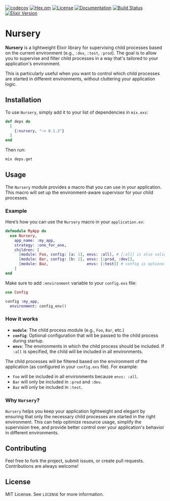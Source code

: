 [![codecov](https://codecov.io/gh/mpol1t/nursery/graph/badge.svg?token=bhkG0EYkWC)](https://codecov.io/gh/mpol1t/nursery)
[![Hex.pm](https://img.shields.io/hexpm/v/nursery.svg)](https://hex.pm/packages/nursery)
[![License](https://img.shields.io/github/license/mpol1t/nursery.svg)](https://github.com/mpol1t/nursery/blob/main/LICENSE)
[![Documentation](https://img.shields.io/badge/docs-hexdocs-blue.svg)](https://hexdocs.pm/nursery)
[![Build Status](https://github.com/mpol1t/nursery/actions/workflows/elixir.yml/badge.svg)](https://github.com/mpol1t/nursery/actions)
[![Elixir Version](https://img.shields.io/badge/elixir-~%3E%201.16-purple.svg)](https://elixir-lang.org/)


# Nursery

**Nursery** is a lightweight Elixir library for supervising child processes based on the current environment (e.g., `:dev`, `:test`, `:prod`). The goal is to allow you to supervise and filter child processes in a way that's tailored to your application's environment.

This is particularly useful when you want to control which child processes are started in different environments, without cluttering your application logic.

## Installation

To use `Nursery`, simply add it to your list of dependencies in `mix.exs`:

```elixir
def deps do
  [
    {:nursery, "~> 0.1.2"}
  ]
end
```

Then run:

```sh
mix deps.get
```

## Usage

The `Nursery` module provides a macro that you can use in your application. This macro will set up the environment-aware supervisor for your child processes. 

### Example

Here’s how you can use the `Nursery` macro in your `application.ex`:

```elixir
defmodule MyApp do
  use Nursery, 
    app_name: :my_app,
    strategy: :one_for_one,
    children: [
      [module: Foo, config: [a: 1], envs: :all], # [:all] is also valid
      [module: Bar, config: [b: 2], envs: [:prod, :dev]],
      [module: Baz,                 envs: [:test]] # config is optional
    ]
end
```

Make sure to add `:environment` variable to your `config.exs` file:

```elixir
use Config

config :my_app,
  environment: config_env()
```

### How it works

- **`module`**: The child process module (e.g., `Foo`, `Bar`, etc.)
- **`config`**: Optional configuration that will be passed to the child process during startup.
- **`envs`**: The environments in which the child process should be included. If `:all` is specified, the child will be included in all environments.

The child processes will be filtered based on the environment of the application (as configured in your `config.exs` file). For example:
- `Foo` will be included in all environments because `envs: :all`.
- `Bar` will only be included in `:prod` and `:dev`.
- `Baz` will only be included in `:test`.

### Why `Nursery`?

`Nursery` helps you keep your application lightweight and elegant by ensuring that only the necessary child processes are started in the right environment. This can help optimize resource usage, simplify the supervision tree, and provide better control over your application's behavior in different environments.

## Contributing

Feel free to fork the project, submit issues, or create pull requests. Contributions are always welcome!

## License

MIT License. See `LICENSE` for more information.
